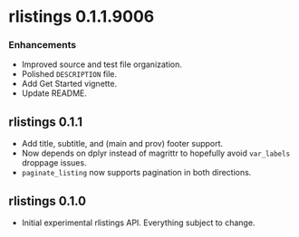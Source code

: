 # rlistings 0.1.1.9006

### Enhancements
 * Improved source and test file organization.
 * Polished `DESCRIPTION` file.
 * Add Get Started vignette.
 * Update README.

## rlistings 0.1.1
 * Add title, subtitle, and (main and prov) footer support.
 * Now depends on dplyr instead of magrittr to hopefully avoid `var_labels` droppage issues.
 * `paginate_listing` now supports pagination in both directions.

## rlistings 0.1.0
 * Initial experimental rlistings API. Everything subject to change.
